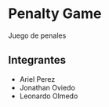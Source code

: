 # Penalty Game

Juego de penales

## Integrantes

- Ariel Perez
- Jonathan Oviedo
- Leonardo Olmedo

